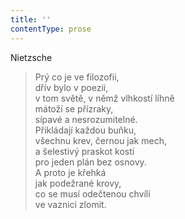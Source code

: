 ```yaml
---
title: ''
contentType: prose
---
```


Nietzsche

> Prý co je ve filozofii,  
> dřív bylo v poezii,  
> v tom světě, v němž vlhkostí líhně  
> mátoží se přízraky,  
> sípavé a nesrozumitelné.  
> Přikládají každou buňku,  
> všechnu krev, černou jak mech,  
> a šelestivý praskot kostí  
> pro jeden plán bez osnovy.  
> A proto je křehká  
> jak podežrané krovy,  
> co se musí odečtenou chvílí  
> ve vaznici zlomit.

